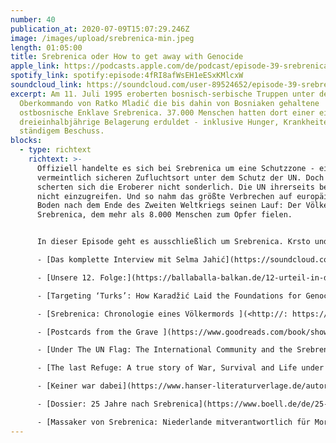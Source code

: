 ```yaml
---
number: 40
publication_at: 2020-07-09T15:07:29.246Z
image: /images/upload/srebrenica-min.jpeg
length: 01:05:00
title: Srebrenica oder How to get away with Genocide
apple_link: https://podcasts.apple.com/de/podcast/episode-39-srebrenica-oder-how-to-get-away-with-genocide/id1170436903?i=1000483916278
spotify_link: spotify:episode:4fRI8afWsEH1eESxKMlcxW
soundcloud_link: https://soundcloud.com/user-89524652/episode-39-srebrenica-oder-how-to-get-away-with-genocide
excerpt: Am 11. Juli 1995 eroberten bosnisch-serbische Truppen unter dem
  Oberkommando von Ratko Mladić die bis dahin von Bosniaken gehaltene
  ostbosnische Enklave Srebrenica. 37.000 Menschen hatten dort einer eine
  dreieinhalbjährige Belagerung erduldet - inklusive Hunger, Krankheiten und
  ständigem Beschuss.
blocks:
  - type: richtext
    richtext: >-
      Offiziell handelte es sich bei Srebrenica um eine Schutzzone - einen
      vermeintlich sicheren Zufluchtsort unter dem Schutz der UN. Doch darum
      scherten sich die Eroberer nicht sonderlich. Die UN ihrerseits beschloss ,
      nicht einzugreifen. Und so nahm das größte Verbrechen auf europäischem
      Boden nach dem Ende des Zweiten Weltkriegs seinen Lauf: Der Völkermord von
      Srebrenica, dem mehr als 8.000 Menschen zum Opfer fielen.


      In dieser Episode geht es ausschließlich um Srebrenica. Krsto und Danijel versuchen einen Überblick über die Geschehnisse vor, während und nach dem Völkermord zu geben. Vor allem aber kommen zwei Überlebende zu Wort: Selma Jahić, die das Grauen von Srebrenica als Kind miterlebte, und Emir Suljagić, der überlebte, weil er als Dolmetscher für die UN arbeitete und der heute das Srebrenica Genocide Memorial Center leitet.

      - [Das komplette Interview mit Selma Jahić](https://soundcloud.com/user-89524652/extra-im-gesprach-mit-der-srebrenica-uberlebenden-selma-jahic) (40 Minuten)

      - [Unsere 12. Folge:](https://ballaballa-balkan.de/12-urteil-in-den-haag-oder-zeig-mir-deine-helden/) Urteil in Den Haag oder zeig mir deine Helden

      - [Targeting ‘Turks’: How Karadžić Laid the Foundations for Genocide](https://balkaninsight.com/2019/04/15/targeting-turks-how-karadzic-laid-the-foundations-for-genocide/) (Emir Suljagić, Balkan Insight)

      - [Srebrenica: Chronologie eines Völkermords ](<http://: https://www.hamburger-edition.de/buecher-e-books/artikel-detail/srebrenica/d/1962/Srebrenica/8/>)(Matthias Fink, Hamburger Edition)

      - [Postcards from the Grave ](https://www.goodreads.com/book/show/855555.Postcards_from_the_Grave)(Emir Suljagić, Saqi Books)

      - [Under The UN Flag: The International Community and the Srebrenica Genocide](https://www.goodreads.com/book/show/17277366-under-the-un-flag) (Hasan Nuhanović, DES Sarajevo)

      - [The last Refuge: A true story of War, Survival and Life under Siege in Srebrenica](https://www.faz.net/aktuell/politik/politische-buecher/kriegsverbrechen-das-massaker-von-srebrenic-16527487.html) (Hasan Nuhanović, Peter Owen)

      - [Keiner war dabei](https://www.hanser-literaturverlage.de/autor/slavenka-drakulic/) (Slavenka Drakulić, Hanser)

      - [Dossier: 25 Jahre nach Srebrenica](https://www.boell.de/de/25-jahre-nach-srebrenica?dimension1=startseite) (Heinrich Böll Stiftung)

      - [Massaker von Srebrenica: Niederlande mitverantwortlich für Mord an 350 Muslimen](https://de.euronews.com/2019/07/19/massaker-von-srebrenica-niederlande-mitverantwortlich-fur-mord-an-350-muslimen) (Euronews)
---
```

